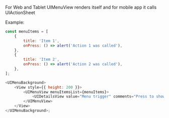 For Web and Tablet UIMenuView renders itself and for mobile app it calls UIActionSheet

Example:

```js
const menuItems = [
    {
        title: 'Item 1',
        onPress: () => alert('Action 1 was called'),
    },
    {
        title: 'Item 2',
        onPress: () => alert('Action 2 was called'),
    },
];

<UIMenuBackground>
    <View style={{ height: 200 }}>
        <UIMenuView menuItemsList={menuItems}>
            <UIDetailsView value="Menu trigger" comments="Press to show menu" />
        </UIMenuView>
    </View>
</UIMenuBackground>;
```
